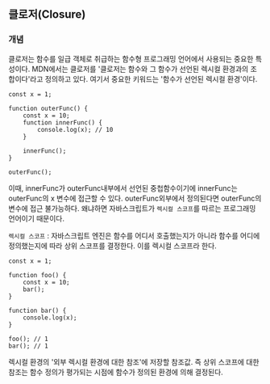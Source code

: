 ## 클로저(Closure)

### 개념

클로저는 함수를 일급 객체로 취급하는 함수형 프로그래밍 언어에서 사용되는 중요한 특성이다. MDN에서는 클로저를 '클로저는 함수와 그 함수가 선언된 렉시컬 환경과의 조합이다'라고 정의하고 있다. 여기서 중요한 키워드는 '함수가 선언된 렉시컬 환경'이다.

```
const x = 1;

function outerFunc() {
    const x = 10;
    function innerFunc() {
        console.log(x); // 10
    }

    innerFunc();
}

outerFunc();
```

이때, innerFunc가 outerFunc내부에서 선언된 중첩함수이기에 innerFunc는 outerFunc의 x 변수에 접근할 수 있다. outerFunc외부에서 정의된다면 outerFunc의 변수에 접근 불가능하다. 왜냐하면 자바스크립트가 `렉시컬 스코프`를 따르는 프로그래밍 언어이기 때문이다.

`렉시컬 스코프` : 자바스크립트 엔진은 함수를 어디서 호출했는지가 아니라 함수를 어디에 정의했는지에 따라 상위 스코프를 결정한다. 이를 렉시컬 스코프라 한다.

```
const x = 1;

function foo() {
    const x = 10;
    bar();
}

function bar() {
    console.log(x);
}

foo(); // 1
bar(); // 1
```

렉시컬 환경의 '외부 렉시컬 환경에 대한 참조'에 저장할 참조값. 즉 상위 스코프에 대한 참조는 함수 정의가 평가되는 시점에 함수가 정의된 환경에 의해 결정된다.
